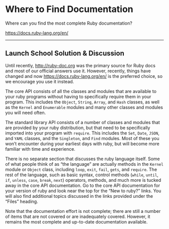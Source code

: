 # Where to Find Documentation
Where can you find the most complete Ruby documentation?

https://docs.ruby-lang.org/en/

- - - -

## Launch School Solution & Discussion
Until recently, http://ruby-doc.org was the primary source for Ruby docs and most  of our official answers use it. However, recently, things have changed and now https://docs.ruby-lang.org/en/ is the preferred choice, so we encourage you use it instead.

The core API consists of all the classes and modules that are available to your ruby programs without having to specifically require them in your program. This includes the `Object`, `String`, `Array`, and `Hash` classes, as well as the `Kernel` and `Enumerable` modules and many other classes and modules you will need often.

The standard library API consists of a number of classes and modules that are provided by your ruby distribution, but that need to be specifically imported into your program with `require`. This includes the `Set`, `Date`, `JSON`, and `YAML` classes, and the `Singleton`, and `Find` modules. Most of these you won’t encounter during your earliest days with ruby, but will become more familiar with time and experience.

There is no separate section that discusses the ruby language itself. Some of what people think of as “the language” are actually methods in the `Kernel` module or `Object` class, including `loop`, `exit`, `fail`, `gets`, and `require`. The rest of the language, such as basic syntax, control methods (`while`, `until`, `if`, `unless`, `case`, `break`, `next`) operators, methods, and much more is tucked away in the core API documentation. Go to the core API documentation for your version of ruby and look near the top for the “New to ruby?” links. You will also find additional topics discussed in the links provided under the “Files” heading.

Note that the documentation effort is not complete; there are still a number of items that are not covered or are inadequately covered. However, it remains the most complete and up-to-date documentation available.